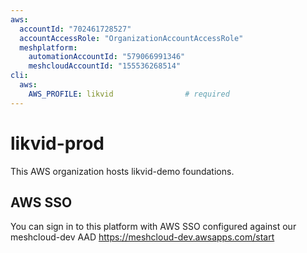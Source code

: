 ```yaml
---
aws:
  accountId: "702461728527"
  accountAccessRole: "OrganizationAccountAccessRole"
  meshplatform:
    automationAccountId: "579066991346"
    meshcloudAccountId: "155536268514"
cli:
  aws:
    AWS_PROFILE: likvid                # required
---
```


# likvid-prod

This AWS organization hosts likvid-demo foundations.

## AWS SSO

You can sign in to this platform with AWS SSO configured against our meshcloud-dev AAD https://meshcloud-dev.awsapps.com/start
